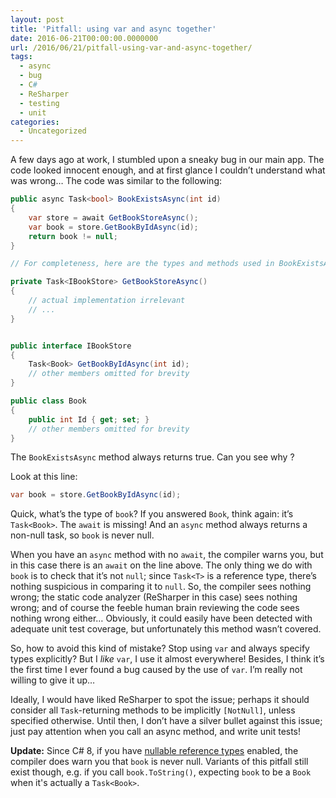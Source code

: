 ```yaml
---
layout: post
title: 'Pitfall: using var and async together'
date: 2016-06-21T00:00:00.0000000
url: /2016/06/21/pitfall-using-var-and-async-together/
tags:
  - async
  - bug
  - C#
  - ReSharper
  - testing
  - unit
categories:
  - Uncategorized
---
```



A few days ago at work, I stumbled upon a sneaky bug in our main app. The code looked innocent enough, and at first glance I couldn’t understand what was wrong… The code was similar to the following:

```csharp
public async Task<bool> BookExistsAsync(int id)
{
    var store = await GetBookStoreAsync();
    var book = store.GetBookByIdAsync(id);
    return book != null;
}

// For completeness, here are the types and methods used in BookExistsAsync:

private Task<IBookStore> GetBookStoreAsync()
{
    // actual implementation irrelevant
    // ...
}


public interface IBookStore
{
    Task<Book> GetBookByIdAsync(int id);
    // other members omitted for brevity
}

public class Book
{
    public int Id { get; set; }
    // other members omitted for brevity
}
```

The `BookExistsAsync` method always returns true. Can you see why ?

Look at this line:

```csharp
var book = store.GetBookByIdAsync(id);
```

Quick, what’s the type of `book`? If you answered `Book`, think again: it’s `Task<Book>`. The `await` is missing! And an `async` method always returns a non-null task, so `book`  is never null.

When you have an `async` method with no `await`, the compiler warns you, but in this case there is an `await` on the line above. The only thing we do with `book` is to check that it’s not `null`; since `Task<T>` is a reference type, there’s nothing suspicious in comparing it to `null`. So, the compiler sees nothing wrong; the static code analyzer (ReSharper in this case) sees nothing wrong; and of course the feeble human brain reviewing the code sees nothing wrong either… Obviously, it could easily have been detected with adequate unit test coverage, but unfortunately this method wasn’t covered.

So, how to avoid this kind of mistake? Stop using `var` and always specify types explicitly? But I *like* `var`, I use it almost everywhere! Besides, I think it’s the first time I ever found a bug caused by the use of `var`. I’m really not willing to give it up…

Ideally, I would have liked ReSharper to spot the issue; perhaps it should consider all `Task`-returning methods to be implicitly `[NotNull]`, unless specified otherwise. Until then, I don’t have a silver bullet against this issue; just pay attention when you call an async method, and write unit tests!

**Update:** Since C# 8, if you have [nullable reference types](https://learn.microsoft.com/en-us/dotnet/csharp/nullable-references) enabled, the compiler does warn you that `book` is never null. Variants of this pitfall still exist though, e.g. if you call `book.ToString()`, expecting `book` to be a `Book` when it's actually a `Task<Book>`.
